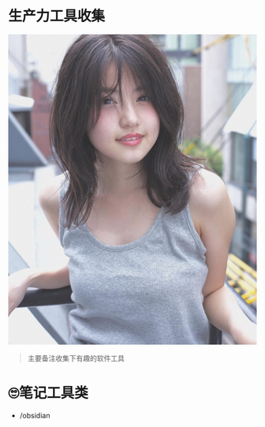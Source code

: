 # 生产力工具收集
![生产力工具](imge/geek-chic/DM_20230208114757_001.jpg "生产力工具")
> 主要备注收集下有趣的软件工具
# :roll_eyes:笔记工具类
- /obsidian 
